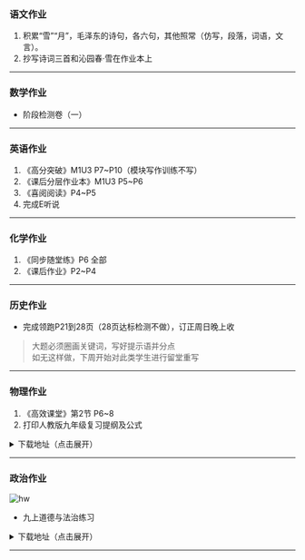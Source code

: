 ### 语文作业
1. 积累“雪”“月”，毛泽东的诗句，各六句，其他照常（仿写，段落，词语，文言）。
2. 抄写诗词三首和沁园春·雪在作业本上
---

### 数学作业
- 阶段检测卷（一）
---

### 英语作业
1. 《高分突破》M1U3 P7~P10（模块写作训练不写）
2. 《课后分层作业本》M1U3 P5~P6
3. 《喜阅阅读》P4~P5
4. 完成E听说
---

### 化学作业
1. 《同步随堂练》P6 全部
2. 《课后作业》P2~P4
---

### 历史作业
- 完成领跑P21到28页（28页达标检测不做），订正周日晚上收
> 大题必须圈画关键词，写好提示语并分点  
> 如无这样做，下周开始对此类学生进行留堂重写
---

### 物理作业
1. 《高效课堂》第2节 P6~8
2. 打印人教版九年级复习提纲及公式

<details>
<summary>下载地址（点击展开）</summary>

- [Gitee分流（推荐）](https://gitee.com/CMSZ001/hw/releases/download/G9S1/1phs.doc)
- [蓝奏云分流](https://lz.qaiu.top/d/lz/iXGJV35h076j@86tf)
- [Github分流](https://github.com/CMSZ002/hw/releases/download/G9S1/1phs.doc)

</details>

---

### 政治作业
![hw](./_images/1p.png)  
- 九上道德与法治练习

<details>
<summary>下载地址（点击展开）</summary>

- [Gitee分流（推荐）](https://gitee.com/CMSZ001/hw/releases/download/G9S1/1p.docx)
- [蓝奏云分流](https://lz.qaiu.top/d/lz/iImdj35g9l7c@9vt2)
- [Github分流](https://github.com/CMSZ002/hw/releases/download/G9S1/1p.docx)

</details>

---

